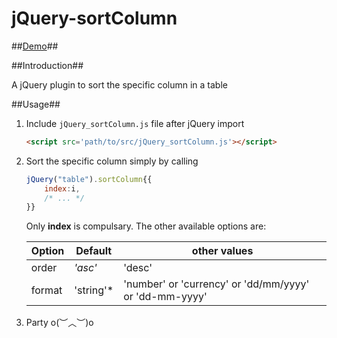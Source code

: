 jQuery-sortColumn
=================

##[Demo](http://bighoho123.github.io/jQuery-sortColumn/)##


##Introduction##

A jQuery plugin to sort the specific column in a table

##Usage##

1. Include `jQuery_sortColumn.js` file after jQuery import

	```html
	<script src='path/to/src/jQuery_sortColumn.js'></script>
	```

2. Sort the specific column simply by calling

	```javascript
	jQuery("table").sortColumn{{
		index:i,
		/* ... */
	}}
	```
	
	Only **index** is compulsary. The other available options are:
	
	| Option    | Default  | other values |
	| --------- | -------- | --------|
	| order     | *'asc'*  | 'desc' |
	| format    | 'string'* | 'number' or 'currency' or 'dd/mm/yyyy' or 'dd-mm-yyyy'|

3. Party o(︶︿︶)o 
